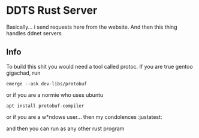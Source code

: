 # DDTS Rust Server
Basically... i send requests here from the website. And then this thing handles ddnet servers

## Info
To build this shit you would need a tool called protoc. If you are true gentoo gigachad, run

    emerge --ask dev-libs/protobuf

or if you are a normie who uses ubuntu

    apt install protobuf-compiler

or if you are a w*ndows user... then my condolences :justatest:

and then you can run as any other rust program
